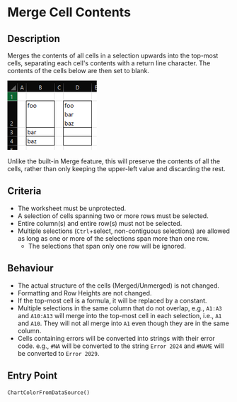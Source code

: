 # Merge Cell Contents

## Description
Merges the contents of all cells in a selection upwards into the top-most cells, separating each cell's contents with a return line character. The contents of the cells below are then set to blank. 

![Screenshot of the tool merging 3 cells](MergeCellContents.png)

Unlike the built-in Merge feature, this will preserve the contents of all the cells, rather than only keeping the upper-left value and discarding the rest.

## Criteria
- The worksheet must be unprotected.
- A selection of cells spanning two or more rows must be selected.
- Entire column(s) and entire row(s) must not be selected.
- Multiple selections (`Ctrl`+select, non-contiguous selections) are allowed as long as one or more of the selections span more than one row.
  - The selections that span only one row will be ignored.
  
## Behaviour
- The actual structure of the cells (Merged/Unmerged) is not changed.
- Formatting and Row Heights are not changed.
- If the top-most cell is a formula, it will be replaced by a constant.
- Multiple selections in the same column that do not overlap, e.g., `A1:A3` and `A10:A13` will merge into the top-most cell in each selection, i.e., `A1` and `A10`. They will not all merge into `A1` even though they are in the same column.
- Cells containing errors will be converted into strings with their error code. e.g., `#NA` will be converted to the string `Error 2024` and `#NAME` will be converted to `Error 2029`.

## Entry Point
```vb
ChartColorFromDataSource()
```